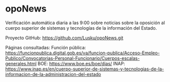 # opoNews
Verificación automática diaria a las 9:00 sobre noticias sobre la oposición al cuerpo superior de sistemas y tecnologías de la información del Estado.

Proyecto GitHub: https://github.com/Lusku/opoNews.git

Páginas consultadas:
Función pública: https://funcionpublica.digital.gob.es/va/funcion-publica/Acceso-Empleo-Publico/Convocatorias-Personal-Funcionario/Cuerpos-escalas-generales.html
BOE: https://www.boe.es/boe/dias/
INAP: https://www.inap.es/en/cuerpo-superior-de-sistemas-y-tecnologias-de-la-informacion-de-la-administracion-del-estado
